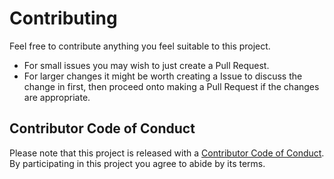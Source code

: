 # Contributing

Feel free to contribute anything you feel suitable to this project. 

* For small issues you may wish to just create a Pull Request. 
* For larger changes it might be worth creating a Issue to discuss the change in first, then proceed onto making a Pull 
  Request if the changes are appropriate.

## Contributor Code of Conduct

Please note that this project is released with a [Contributor Code of Conduct](CODE_OF_CONDUCT.md). By participating in this project you agree
 to abide by its terms.
